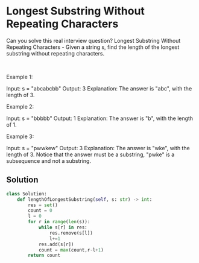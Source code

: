 # Longest Substring Without Repeating Characters

Can you solve this real interview question? Longest Substring Without Repeating Characters - Given a string s, find the length of the longest substring without repeating characters.

 

Example 1:


Input: s = "abcabcbb"
Output: 3
Explanation: The answer is "abc", with the length of 3.


Example 2:


Input: s = "bbbbb"
Output: 1
Explanation: The answer is "b", with the length of 1.


Example 3:


Input: s = "pwwkew"
Output: 3
Explanation: The answer is "wke", with the length of 3.
Notice that the answer must be a substring, "pwke" is a subsequence and not a substring.

## Solution
```py
class Solution:
    def lengthOfLongestSubstring(self, s: str) -> int:
        res = set()
        count = 0
        l = 0
        for r in range(len(s)):
            while s[r] in res:
                res.remove(s[l])
                l+=1
            res.add(s[r])
            count = max(count,r-l+1)
        return count
```
